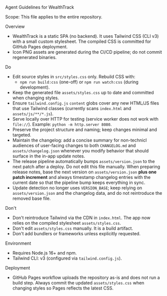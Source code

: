 Agent Guidelines for WealthTrack

Scope: This file applies to the entire repository.

Overview
- WealthTrack is a static SPA (no backend). It uses Tailwind CSS (CLI v3) with a small custom stylesheet. The compiled CSS is committed for GitHub Pages deployment.
- Icon PNG assets are generated during the CI/CD pipeline; do not commit regenerated binaries.

Do
- Edit source styles in `src/styles.css` only. Rebuild CSS with:
  - `npm run build:css` (one-off) or `npm run watch:css` (during development).
- Keep the generated file `assets/styles.css` up to date and committed when changing styles.
- Ensure `tailwind.config.js` `content` globs cover any new HTML/JS files that use Tailwind classes (currently scans `index.html` and `assets/js/**/*.js`).
- Serve locally over HTTP for testing (service worker does not work with `file://`). Example: `python -m http.server 8080`.
- Preserve the project structure and naming; keep changes minimal and targeted.
- Maintain the changelog: add a concise summary for non-technicl audiences of user-facing changes to both `CHANGELOG.md` and `assets/changelog.json` whenever you modify behavior that should surface in the in-app update notes.
- The release pipeline automatically bumps `assets/version.json` to the next patch after a deploy. Do not edit this file manually. When preparing release notes, base the next version on `assets/version.json` **plus one patch increment** and always timestamp changelog entries with the current date so that the pipeline bump keeps everything in sync.
- Update detection no longer uses `VERSION_BASE`; keep relying on `assets/version.json` and the changelog data, and do not reintroduce the removed base file.

Don't
- Don't reintroduce Tailwind via the CDN in `index.html`. The app now relies on the compiled stylesheet `assets/styles.css`.
- Don't edit `assets/styles.css` manually. It is a build artifact.
- Don't add bundlers or frameworks unless explicitly requested.

Environment
- Requires Node.js 16+ and npm.
- Tailwind CLI: v3 (configured via `tailwind.config.js`).

Deployment
- GitHub Pages workflow uploads the repository as-is and does not run a build step. Always commit the updated `assets/styles.css` when changing styles so Pages reflects the latest CSS.

